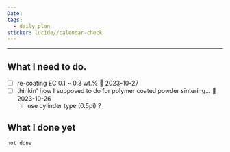 ```yaml
---
Date: 
tags:
  - daily_plan
sticker: lucide//calendar-check
---
```

---
## What I need to do.

- [ ] re-coating EC 0.1 ~ 0.3 wt.% 📅 2023-10-27
- [ ] thinkin' how I supposed to do for polymer coated powder sintering... 📅 2023-10-26 
	- use cylinder type (0.5pi) ?



## What I done yet
```tasks
not done
```
